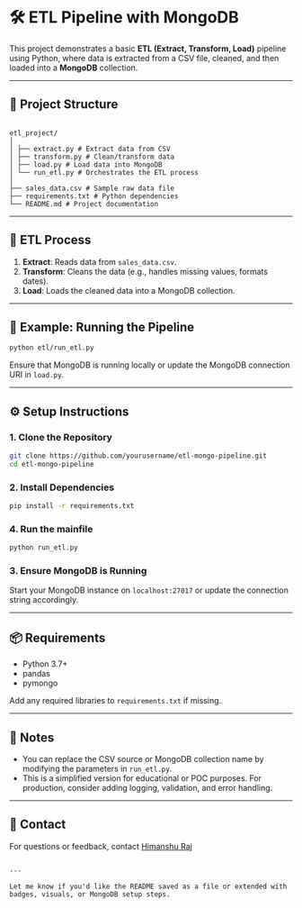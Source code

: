 
# 🛠️ ETL Pipeline with MongoDB

This project demonstrates a basic **ETL (Extract, Transform, Load)** pipeline using Python, where data is extracted from a CSV file, cleaned, and then loaded into a **MongoDB** collection.

---

## 📁 Project Structure
```

etl_project/
│
│ ├── extract.py # Extract data from CSV
│ ├── transform.py # Clean/transform data
│ ├── load.py # Load data into MongoDB
│ └── run_etl.py # Orchestrates the ETL process
│
├── sales_data.csv # Sample raw data file
├── requirements.txt # Python dependencies
└── README.md # Project documentation

````

---

## 🔄 ETL Process

1. **Extract**: Reads data from `sales_data.csv`.
2. **Transform**: Cleans the data (e.g., handles missing values, formats dates).
3. **Load**: Loads the cleaned data into a MongoDB collection.

---

## 🧪 Example: Running the Pipeline

```bash
python etl/run_etl.py
````

Ensure that MongoDB is running locally or update the MongoDB connection URI in `load.py`.

---

## ⚙️ Setup Instructions

### 1. Clone the Repository

```bash
git clone https://github.com/yourusername/etl-mongo-pipeline.git
cd etl-mongo-pipeline
```

### 2. Install Dependencies

```bash
pip install -r requirements.txt
```

### 4. Run the mainfile

```bash
python run_etl.py
```

### 3. Ensure MongoDB is Running

Start your MongoDB instance on `localhost:27017` or update the connection string accordingly.

---

## 📦 Requirements

- Python 3.7+
- pandas
- pymongo

Add any required libraries to `requirements.txt` if missing.

---

## 📌 Notes

- You can replace the CSV source or MongoDB collection name by modifying the parameters in `run_etl.py`.
- This is a simplified version for educational or POC purposes. For production, consider adding logging, validation, and error handling.

---

## 📧 Contact

For questions or feedback, contact [Himanshu Raj](nebula3477@gmail.com)

```

---

Let me know if you'd like the README saved as a file or extended with badges, visuals, or MongoDB setup steps.
```
